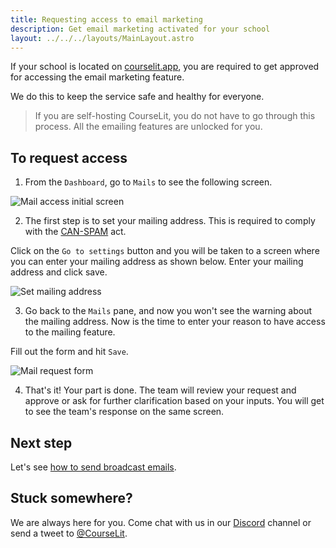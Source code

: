```yaml
---
title: Requesting access to email marketing
description: Get email marketing activated for your school
layout: ../../../layouts/MainLayout.astro
---
```


If your school is located on [courselit.app](https://courselit.app), you are required to get approved for accessing the email marketing feature.

We do this to keep the service safe and healthy for everyone.

> If you are self-hosting CourseLit, you do not have to go through this process. All the emailing features are unlocked for you.

## To request access

1. From the `Dashboard`, go to `Mails` to see the following screen.

![Mail access initial screen](/assets/emails/mail-access-initial-view.jpeg)

2. The first step is to set your mailing address. This is required to comply with the [CAN-SPAM](https://www.ftc.gov/business-guidance/resources/can-spam-act-compliance-guide-business) act.

Click on the `Go to settings` button and you will be taken to a screen where you can enter your mailing address as shown below. Enter your mailing address and click save.

![Set mailing address](/assets/emails/set-mailing-address.png)

3. Go back to the `Mails` pane, and now you won't see the warning about the mailing address. Now is the time to enter your reason to have access to the mailing feature.

Fill out the form and hit `Save`.

![Mail request form](/assets/emails/mailing-request-form.png)

4. That's it! Your part is done. The team will review your request and approve or ask for further clarification based on your inputs. You will get to see the team's response on the same screen.

## Next step

Let's see [how to send broadcast emails](/en/email-marketing/broadcast-mails).

## Stuck somewhere?

We are always here for you. Come chat with us in our <a href="https://discord.com/invite/GR4bQsN" target="_blank">Discord</a> channel or send a tweet to <a href="https://twitter.com/courselit" target="_blank">@CourseLit</a>.
